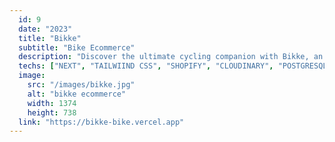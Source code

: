 ```yaml
---
  id: 9
  date: "2023"
  title: "Bikke"
  subtitle: "Bike Ecommerce"
  description: "Discover the ultimate cycling companion with Bikke, an exceptional bike meticulously designed for enthusiasts. With our Shopify and Next js integrated online shop, you can effortlessly browse and purchase this high-quality bicycle."
  techs: ["NEXT", "TAILWIIND CSS", "SHOPIFY", "CLOUDINARY", "POSTGRESQL", "RENDER", "VERCEL"]
  image:
    src: "/images/bikke.jpg"
    alt: "bikke ecommerce"
    width: 1374
    height: 738
  link: "https://bikke-bike.vercel.app"
---
```


